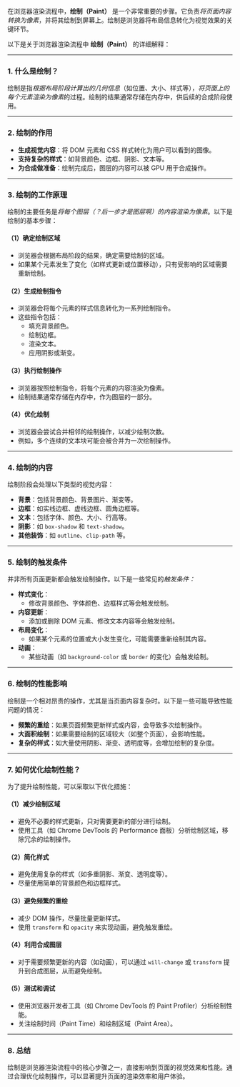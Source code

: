 在浏览器渲染流程中，**绘制（Paint）** 是一个非常重要的步骤。它负责*将页面内容转换为像素*，并将其绘制到屏幕上。绘制是浏览器将布局信息转化为视觉效果的关键环节。

以下是关于浏览器渲染流程中 **绘制（Paint）** 的详细解释：

---

### 1. 什么是绘制？
绘制是指*根据布局阶段计算出的几何信息*（如位置、大小、样式等），*将页面上的每个元素渲染为像素*的过程。绘制的结果通常存储在内存中，供后续的合成阶段使用。

---

### 2. **绘制的作用**
- **生成视觉内容**：将 DOM 元素和 CSS 样式转化为用户可以看到的图像。
- **支持复杂的样式**：如背景颜色、边框、阴影、文本等。
- **为合成做准备**：绘制完成后，图层的内容可以被 GPU 用于合成操作。

---

### 3. **绘制的工作原理**
绘制的主要任务是*将每个图层（？后一步才是图层啊）的内容渲染为像素*。以下是绘制的基本步骤：

#### （1）**确定绘制区域**
- 浏览器会根据布局阶段的结果，确定需要绘制的区域。
- 如果某个元素发生了变化（如样式更新或位置移动），只有受影响的区域需要重新绘制。

#### （2）**生成绘制指令**
- 浏览器会将每个元素的样式信息转化为一系列绘制指令。
- 这些指令包括：
  - 填充背景颜色。
  - 绘制边框。
  - 渲染文本。
  - 应用阴影或渐变。

#### （3）**执行绘制操作**
- 浏览器按照绘制指令，将每个元素的内容渲染为像素。
- 绘制结果通常存储在内存中，作为图层的一部分。

#### （4）**优化绘制**
- 浏览器会尝试合并相邻的绘制操作，以减少绘制次数。
- 例如，多个连续的文本块可能会被合并为一次绘制操作。

---

### 4. **绘制的内容**
绘制阶段会处理以下类型的视觉内容：
- **背景**：包括背景颜色、背景图片、渐变等。
- **边框**：如实线边框、虚线边框、圆角边框等。
- **文本**：包括字体、颜色、大小、行高等。
- **阴影**：如 `box-shadow` 和 `text-shadow`。
- **其他装饰**：如 `outline`、`clip-path` 等。

---

### 5. **绘制的触发条件**
并非所有页面更新都会触发绘制操作。以下是一些常见的*触发条件：*
- **样式变化**：
  - 修改背景颜色、字体颜色、边框样式等会触发绘制。
- **内容更新**：
  - 添加或删除 DOM 元素、修改文本内容等会触发绘制。
- **布局变化**：
  - 如果某个元素的位置或大小发生变化，可能需要重新绘制其内容。
- **动画**：
  - 某些动画（如 `background-color` 或 `border` 的变化）会触发绘制。

---

### 6. **绘制的性能影响**
绘制是一个相对昂贵的操作，尤其是当页面内容复杂时。以下是一些可能导致性能问题的情况：
- **频繁的重绘**：如果页面频繁更新样式或内容，会导致多次绘制操作。
- **大面积绘制**：如果需要绘制的区域较大（如整个页面），会影响性能。
- **复杂的样式**：如大量使用阴影、渐变、透明度等，会增加绘制的复杂度。

---

### 7. **如何优化绘制性能？**
为了提升绘制性能，可以采取以下优化措施：

#### （1）**减少绘制区域**
- 避免不必要的样式更新，只对需要更新的部分进行绘制。
- 使用工具（如 Chrome DevTools 的 Performance 面板）分析绘制区域，移除冗余的绘制操作。

#### （2）**简化样式**
- 避免使用复杂的样式（如多重阴影、渐变、透明度等）。
- 尽量使用简单的背景颜色和边框样式。

#### （3）**避免频繁的重绘**
- 减少 DOM 操作，尽量批量更新样式。
- 使用 `transform` 和 `opacity` 来实现动画，避免触发重绘。

#### （4）**利用合成图层**
- 对于需要频繁更新的内容（如动画），可以通过 `will-change` 或 `transform` 提升到合成图层，从而避免绘制。

#### （5）**测试和调试**
- 使用浏览器开发者工具（如 Chrome DevTools 的 Paint Profiler）分析绘制性能。
- 关注绘制时间（Paint Time）和绘制区域（Paint Area）。

---

### 8. **总结**
绘制是浏览器渲染流程中的核心步骤之一，直接影响到页面的视觉效果和性能。通过合理优化绘制操作，可以显著提升页面的渲染效率和用户体验。
